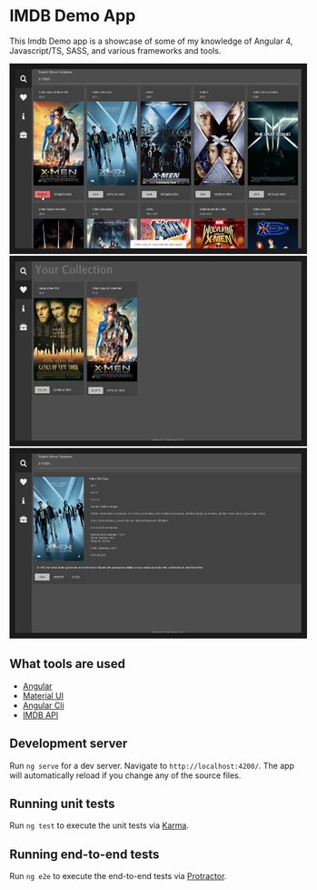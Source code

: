 # IMDB Demo App

This Imdb Demo app is a showcase of some of my knowledge of Angular 4, Javascript/TS, SASS, and various frameworks and tools. 

<img src="screenshots/searchSaveClick.png" alt="Search save click" width="568" height="315" border="10" />
<img src="screenshots/savedListNew.png" alt="Saved list with 2 movies" width="568" height="315" border="10" />
<img src="screenshots/details.png" alt="Details page" width="568" height="315" border="10" />

## What tools are used

* [Angular](https://angular.io/)
* [Material UI](https://www.npmjs.com/package/material-ui)
* [Angular Cli](https://github.com/angular/angular-cli)
* [IMDB API](https://www.npmjs.com/package/imdb-api)

## Development server

Run `ng serve` for a dev server. Navigate to `http://localhost:4200/`. The app will automatically reload if you change any of the source files.

## Running unit tests

Run `ng test` to execute the unit tests via [Karma](https://karma-runner.github.io).

## Running end-to-end tests

Run `ng e2e` to execute the end-to-end tests via [Protractor](http://www.protractortest.org/).
